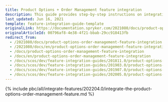 ```yaml
---
title: Product Options + Order Management feature integration
description: This guide provides step-by-step instructions on integrating Product Options + Order Management feature into your project.
last_updated: Jun 16, 2021
template: feature-integration-guide-template
originalLink: https://documentation.spryker.com/2021080/docs/product-options-order-management-feature-integration
originalArticleId: 00796af8-4e38-4f21-bbab-29cc918413fb
redirect_from:
  - /2021080/docs/product-options-order-management-feature-integration
  - /2021080/docs/en/product-options-order-management-feature-integration
  - /docs/product-options-order-management-feature-integration
  - /docs/en/product-options-order-management-feature-integration
  - /docs/scos/dev/feature-integration-guides/201811.0/product-options-order-management-feature-integration.html
  - /docs/scos/dev/feature-integration-guides/201903.0/product-options-order-management-feature-integration.html
  - /docs/scos/dev/feature-integration-guides/201907.0/product-options-order-management-feature-integration.html
  - /docs/scos/dev/feature-integration-guides/202005.0/product-options-order-management-feature-integration.html
---
```

{% include pbc/all/integrate-features/202204.0/integrate-the-product-options-order-management-feature.md %} <!-- To edit, see /_includes/pbc/all/integrate-features/202204.0/integrate-the-product-options-order-management-feature.md -->
